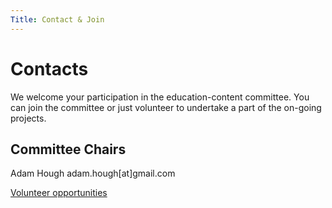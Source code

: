```yaml
---
Title: Contact & Join
---
```


# Contacts 

We welcome your participation in the education-content committee.  You can join the committee or just volunteer to undertake a part of the on-going projects.

## Committee Chairs

Adam Hough
adam.hough[at]gmail.com

[Volunteer opportunities](../activity/)
